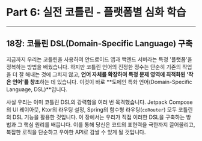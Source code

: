 # Part 6: 실전 코틀린 - 플랫폼별 심화 학습

-----

## 18장: 코틀린 DSL(Domain-Specific Language) 구축

지금까지 우리는 코틀린을 사용하여 안드로이드 앱과 백엔드 서버라는 특정 '플랫폼'을 정복하는 방법을 배웠습니다. 하지만 코틀린 언어의 진정한 정수는 단순히 기존의 작업을 더 잘 해내는 것에 그치지 않고, **언어 자체를 확장하여 특정 문제 영역에 최적화된 '작은 언어'를 창조**하는 데 있습니다. 이것이 바로 \*\*도메인 특화 언어(Domain-Specific Language, DSL)\*\*입니다.

사실 우리는 이미 코틀린 DSL의 강력함을 여러 번 목격했습니다. Jetpack Compose의 UI 레이아웃, Ktor의 라우팅 설정, Spring의 함수형 라우팅(`coRouter`) 모두 코틀린의 DSL 기능을 활용한 것입니다. 이 장에서는 우리가 직접 이러한 DSL을 구축하는 방법과 그 핵심 원리를 배웁니다. 이를 통해 당신은 코드의 표현력을 극한까지 끌어올리고, 복잡한 로직을 단순하고 우아한 API로 감쌀 수 있게 될 것입니다.